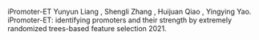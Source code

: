 iPromoter-ET
Yunyun Liang , Shengli Zhang , Huijuan Qiao , Yingying Yao.  iPromoter-ET: identifying promoters and their strength by extremely randomized trees-based feature selection 2021.
